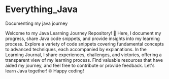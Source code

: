 # Everything_Java
Documenting my java journey


Welcome to my Java Learning Journey Repository! 
🚀 Here, I document my progress, share Java code snippets, and provide insights into my learning process. 
Explore a variety of code snippets covering fundamental concepts to advanced techniques, each accompanied by explanations.
In the Learning Journal, I share experiences, challenges, and victories, offering a transparent view of my learning process.
Find valuable resources that have aided my journey, and feel free to contribute or provide feedback. Let's learn Java together! 🌐 Happy coding!
